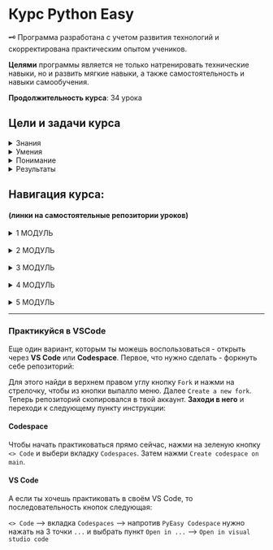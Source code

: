 # Курс Python Easy

<aside>
  
  🗝️ Программа разработана с учетом развития технологий и скорректирована практическим опытом учеников.
  
**Целями** программы является не только натренировать технические навыки, но и развить мягкие навыки, а также самостоятельность и навыки самообучения.

**Продолжительность курса**: 34 урока

</aside>

## Цели и задачи курса

<details>
<summary>Знания</summary>
  
  - Базовый и углубленный синтаксис языка Python;
  - Структуры данных;
  - Принципы личной эффективности;
  - Представление о фракталах и последовательностях;

</details>

<details>
<summary>Умения</summary>
  
  - Декомпозировать и технически спланировать проект;
  - Реализовать идею при помощи python;
  - Увеличивать свою продуктивность;
  - Не отвлекаясь, концентрироваться на задаче;
  - Работать с датами, временем и графикой;
  - Шифровать и расшифровывать данные;
  - Создавать презентации по проекту;

</details>

<details>
<summary>Понимание</summary>
  
  - Структуры данных;
  - Базовые алгоритмы;
  - Виды графики и как с ней работать в Python
  - Механизмы разработки 2D-игр;
  - Структуру презентаций;

</details>

<details>
<summary>Результаты</summary>
  
  - 4 консольных проекта;
  - 1 полноценная 2D-игру;
  - Презентация 2D-игры;

</details>

## Навигация курса:
#### (линки на самостоятельные репозитории уроков)

<details>
<summary>1 МОДУЛЬ</summary>

  - 1 урок. [Функции и вывод данных](https://github.com/Codynodycom/python-easy-m1-l1)
  - 2 урок. [Переменные и типы данных](https://github.com/Codynodycom/python-easy-m1-l2)
  - 3 урок. [Строки](https://github.com/Codynodycom/python-easy-m1-l3)
  - 4 урок. [Методы строк](https://github.com/Codynodycom/python-easy-m1-l4)
  - 5 урок. [Логический тип. Логические выражения и операторы](https://github.com/Codynodycom/python-easy-m1-l5)
  - 6 урок. [Условный оператор](https://github.com/Codynodycom/python-easy-m1-l6)
  - 7 урок. [Практикум по решению задач](https://github.com/Codynodycom/python-easy-m1-l7)
  - 8 урок. [🚀 **Проект Калькулятор**](https://github.com/Codynodycom/python-easy-m1-l8)
  - 9 урок. [Github](https://github.com/Codynodycom/python-easy-m1-l9)
  - 10 урок. [Челлендж](https://github.com/Codynodycom/python-easy-m1-l10)

</details>

<br>

<details>
<summary>2 МОДУЛЬ</summary>

Добавить элемент
  - 11 урок. (Цикл while](https://github.com/Codynodycom/python-easy-m2-l11)
  - 12 урок. (Цикл for](https://github.com/Codynodycom/python-easy-m2-l12)
  - 13 урок. (Практикум по решению задач с циклами](https://github.com/Codynodycom/python-easy-m2-l12)
  - 14 урок. (Функции](https://github.com/Codynodycom/python-easy-m2-l13)
  - 15 урок. (Практикум по решению задач с функциями](https://github.com/Codynodycom/python-easy-m2-l14)
  - 16 урок. (🚀 Проект **Консольный бот**. Часть 1](https://github.com/Codynodycom/python-easy-m2-l16)
  - 17 урок. (🚀 **Проект Консольный бот**. Часть 2](https://github.com/Codynodycom/python-easy-m2-l17)

</details>

<br>

<details>
<summary>3 МОДУЛЬ</summary>

  - 18 урок. Алгоритмы шифрования
  - 19 урок. Углубленная работа со строками
  - 20 урок. 🚀 **Проект Дешефратор**

</details>

<br>

<details>
<summary>4 МОДУЛЬ</summary>

  - 21 урок. Встроенные модули random, time, datetime
  - 22 урок. PEP/ZEN. Оптимизация кода. Ревью (обзор проектов)
  - 23 урок. Графика в python. модуль turtle
  - 24 урок. Списки
  - 25 урок. Списки: Продолжение
  - 26 урок. 🚀 **Игра Снеговик**. Часть 1
  - 27 урок. 🚀 **Игра Снеговик**. Часть 2

</details>

<br>

<details>
<summary>5 МОДУЛЬ</summary>

  - 28 урок. Знакомство с pygame
  - 29 урок. 🚀 **Игра Лабиринт**. Часть 1
  - 30 урок. 🚀 **Игра Лабиринт**. Часть 2
  - 31 урок. 🚀 **Игра Лабиринт**. Часть 3
  - 32 урок. Презентация и защита проектов
  - 33 урок. **Workshop**: голосовой помощник
  - 34 урок. Итоги курса

</details>

<hr>

### Практикуйся в VSCode

Еще один вариант, которым ты можешь воспользоваться - открыть через **VS Code** или **Codespace**. Первое, что нужно сделать - форкнуть себе репозиторий:

Для этого найди в верхнем правом углу кнопку `Fork` и нажми на стрелочку, чтобы из кнопки выпалло меню. Далее `Create a new fork`. Теперь репозиторий скопировался в твой аккаунт. **Заходи в него** и переходи к следующему пункту инструкции:

#### Codespace

Чтобы начать практиковаться прямо сейчас, нажми на зеленую кнопку `<> Code` и выбери вкладку `Codespaces`. Затем нажми `Create codespace on main`.

#### VS Code

А если ты хочешь практиковать в своём VS Code, то последовательность кнопок следующая:

`<> Code` --> вкладка `Codespaces` --> напротив `PyEasy Codespace` нужно нажать на 3 точки `...` и выбрать пункт `Open in ...` --> `Open in visual studio code`


